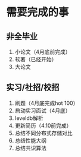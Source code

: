 # 需要完成的事

## 非全毕业

1. 小论文（4月底前完成）
2. 软著（已经开始）
3. 大论文

## 实习/社招/校招

1. 刷题（4月底完成hot 100）
2. 启动实习面试（4月底）
3. leveldb解析
4. 更新简历（4.10前完成）
5. 总结不同分布式存储对比
6. 总结性能大纲
7. 总结共识算法
